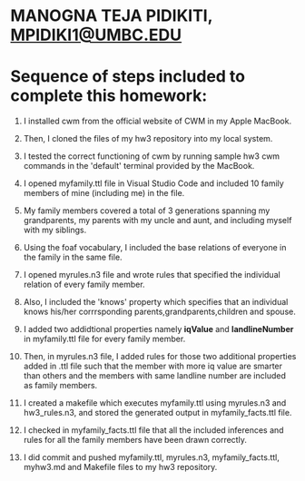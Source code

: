 # MANOGNA TEJA PIDIKITI, MPIDIKI1@UMBC.EDU

# Sequence of steps included to complete this homework:

1. I installed cwm from the official website of CWM in my Apple MacBook.

2. Then, I cloned the files of my hw3 repository into my local system.

3. I tested the correct functioning of cwm by running sample hw3 cwm commands in the 'default' terminal provided by the MacBook.

4. I opened myfamily.ttl file in Visual Studio Code and included 10 family members of mine (including me) in the file.

5. My family members covered a total of 3 generations spanning my grandparents, my parents with my uncle and aunt, and including myself with my siblings.

6. Using the foaf vocabulary, I included the base relations of everyone in the family in the same file.

7. I opened myrules.n3 file and wrote rules that specified the individual relation of every family member.

8. Also, I included the 'knows' property which specifies that an individual knows his/her corrrsponding parents,grandparents,children and spouse.

9. I added two addidtional properties namely **iqValue** and **landlineNumber** in myfamily.ttl file for every family member.

10. Then, in myrules.n3 file, I added rules for those two additional properties added in .ttl file such that the member with more iq value are smarter than     others and the members with same landline number are included as family members.

11. I created a makefile which executes myfamily.ttl using myrules.n3 and hw3_rules.n3, and stored the generated output in myfamily_facts.ttl file.

12. I checked in myfamily_facts.ttl file that all the included inferences and rules for all the family members have been drawn correctly.

13. I did commit and pushed myfamily.ttl, myrules.n3, myfamily_facts.ttl, myhw3.md and Makefile files to my hw3 repository.
